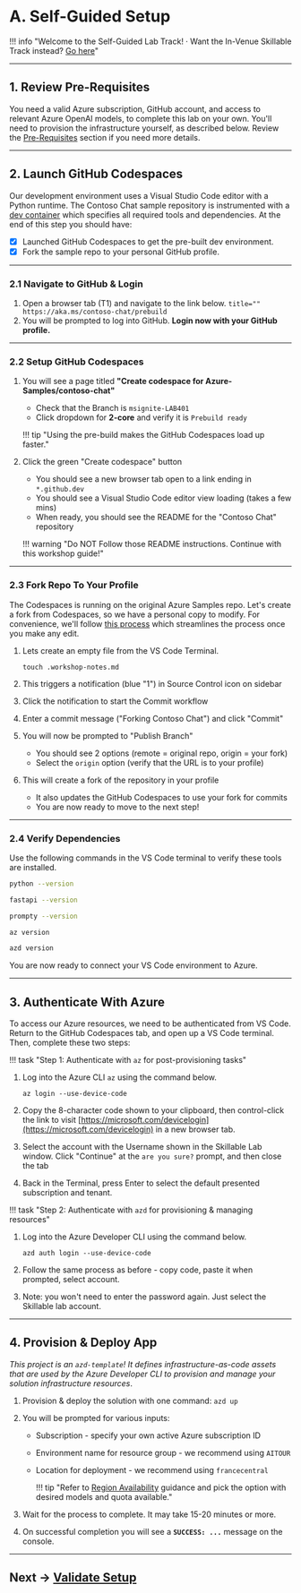 # A. Self-Guided Setup

!!! info "Welcome to the Self-Guided Lab Track! · Want the In-Venue Skillable Track instead? [Go here](./02-Skillable.md)"

---

## 1. Review Pre-Requisites

You need a valid Azure subscription, GitHub account, and access to relevant Azure OpenAI models, to complete this lab on your own. You'll need to provision the infrastructure yourself, as described below. Review the [Pre-Requisites](/contoso-chat/02-Setup/0-PreRequisites#self-guided) section if you need more details.

---

## 2. Launch GitHub Codespaces

Our development environment uses a Visual Studio Code editor with a Python runtime. The Contoso Chat sample repository is instrumented with a [dev container](https://containers.dev) which specifies all required tools and dependencies. At the end of this step you should have:

- [X] Launched GitHub Codespaces to get the pre-built dev environment.
- [X] Fork the sample repo to your personal GitHub profile.

---

### 2.1 Navigate to GitHub & Login

1. Open a browser tab (T1) and navigate to the link below.
        ``` title=""
        https://aka.ms/contoso-chat/prebuild
        ```
1. You will be prompted to log into GitHub. **Login now with your GitHub profile.**

---

### 2.2 Setup GitHub Codespaces

1. You will see a page titled **"Create codespace for Azure-Samples/contoso-chat"**
    - Check that the Branch is `msignite-LAB401`
    - Click dropdown for **2-core** and verify it is `Prebuild ready`

    !!! tip "Using the pre-build makes the GitHub Codespaces load up faster."

1. Click the green "Create codespace" button
    - You should see a new browser tab open to a link ending in `*.github.dev`
    - You should see a Visual Studio Code editor view loading (takes a few mins)
    - When ready, you should see the README for the "Contoso Chat" repository
    
    !!! warning "Do NOT Follow those README instructions. Continue with this workshop guide!"

---

### 2.3 Fork Repo To Your Profile

The Codespaces is running on the original Azure Samples repo. Let's create a fork from Codespaces, so we have a personal copy to modify. For convenience, we'll follow [this process](https://docs.github.com/codespaces/developing-in-a-codespace/creating-a-codespace-from-a-template#publishing-to-a-repository-on-github) which streamlines the process once you make any edit.

1. Lets create an empty file from the VS Code Terminal.

    ``` title=""
    touch .workshop-notes.md
    ```

1. This triggers a notification (blue "1") in Source Control icon on sidebar
1. Click the notification to start the Commit workflow 
1. Enter a commit message ("Forking Contoso Chat") and click "Commit"
1. You will now be prompted to "Publish Branch" 
    - You should see 2 options (remote = original repo, origin = your fork)
    - Select the `origin` option (verify that the URL is to your profile)
1. This will create a fork of the repository in your profile
    - It also updates the GitHub Codespaces to use your fork for commits
    - You are now ready to move to the next step!

---

### 2.4 Verify Dependencies

Use the following commands in the VS Code terminal to verify these tools are installed.

```bash
python --version
```
```bash
fastapi --version
```
```bash
prompty --version
```
```bash
az version
```
```bash
azd version
```

You are now ready to connect your VS Code environment to Azure.

---

## 3. Authenticate With Azure 

To access our Azure resources, we need to be authenticated from VS Code. Return to the GitHub Codespaces tab, and open up a VS Code terminal. Then, complete these two steps:

!!! task "Step 1: Authenticate with `az` for post-provisioning tasks"

1. Log into the Azure CLI `az` using the command below. 

    ```
    az login --use-device-code
    ```

1. Copy the 8-character code shown to your clipboard, then control-click the link to visit [https://microsoft.com/devicelogin](https://microsoft.com/devicelogin) in a new browser tab.

1. Select the account with the Username shown in the Skillable Lab window. Click "Continue" at the `are you sure?` prompt, and then close the tab

1. Back in the Terminal, press Enter to select the default presented subscription and tenant.


!!! task "Step 2: Authenticate with `azd` for provisioning & managing resources"

1. Log into the Azure Developer CLI using the command below. 

    ```
    azd auth login --use-device-code
    ```

1. Follow the same process as before - copy code, paste it when prompted, select account.
1. Note: you won't need to enter the password again. Just select the Skillable lab account.

---

## 4. Provision & Deploy App

_This project is an `azd-template`! It defines infrastructure-as-code assets that are used by the Azure Developer CLI to provision and manage your solution infrastructure resources_.


1. Provision & deploy the solution with one command: ```azd up```

1. You will be prompted for various inputs:

    - Subscription - specify your own active Azure subscription ID
    - Environment name for resource group - we recommend using `AITOUR` 
    - Location for deployment - we recommend using `francecentral`

        !!! tip "Refer to [Region Availability](#region-availability) guidance and pick the option with desired models and quota available."

1. Wait for the process to complete. It may take 15-20 minutes or more.
1. On successful completion you will see a **`SUCCESS: ...`** message on the console.

---

## Next → [Validate Setup](./03-Validation.md)
